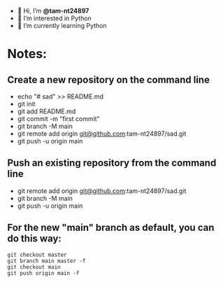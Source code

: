 - 👋 Hi, I’m **@tam-nt24897**
- 👀 I’m interested in Python
- 🌱 I’m currently learning Python

# Notes:

## Create a new repository on the command line
- echo "# sad" >> README.md
- git init
- git add README.md
- git commit -m "first commit"
- git branch -M main
- git remote add origin git@github.com:tam-nt24897/sad.git
- git push -u origin main

## Push an existing repository from the command line
- git remote add origin git@github.com:tam-nt24897/sad.git
- git branch -M main
- git push -u origin main

## For the new "main" branch as default, you can do this way: 
``` 
git checkout master 
git branch main master -f
git checkout main
git push origin main -f
```
